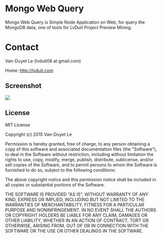 Mongo Web Query
=============

Mongo Web Query is Simple Node Application on Web, for query the MongoDB data, one of tools for LvDuit Project Preview Mining.


Contact 
=============

Van-Duyet Le (lvduit08 at gmail.com)

Home: http://lvduit.com

Screenshot
-----

<img src="http://i.imgur.com/QBkugFq.png" />

License
-------
MIT License

Copyright (c) 2015 Van-Duyet Le

Permission is hereby granted, free of charge, to any person obtaining a copy of this software and associated documentation files (the "Software"), to deal in the Software without restriction, including without limitation the rights to use, copy, modify, merge, publish, distribute, sublicense, and/or sell copies of the Software, and to permit persons to whom the Software is furnished to do so, subject to the following conditions:

The above copyright notice and this permission notice shall be included in all copies or substantial portions of the Software.

THE SOFTWARE IS PROVIDED "AS IS", WITHOUT WARRANTY OF ANY KIND, EXPRESS OR IMPLIED, INCLUDING BUT NOT LIMITED TO THE WARRANTIES OF MERCHANTABILITY, FITNESS FOR A PARTICULAR PURPOSE AND NONINFRINGEMENT. IN NO EVENT SHALL THE AUTHORS OR COPYRIGHT HOLDERS BE LIABLE FOR ANY CLAIM, DAMAGES OR OTHER LIABILITY, WHETHER IN AN ACTION OF CONTRACT, TORT OR OTHERWISE, ARISING FROM, OUT OF OR IN CONNECTION WITH THE SOFTWARE OR THE USE OR OTHER DEALINGS IN THE SOFTWARE.
